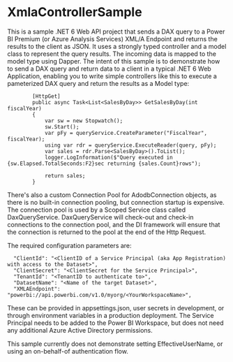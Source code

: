 # XmlaControllerSample

This is a sample .NET 6 Web API project that sends a DAX query to a Power BI Premium (or Azure Analysis Services) XML/A Endpoint and returns the results to the client as JSON.  It uses a strongly typed controller and a model class to represent the query results.  The incoming data is mapped to the model type using Dapper.  The intent of this sample is to demonstrate how to send a DAX query and return data to a client in a typical .NET 6 Web Application, enabling you to write simple controllers like this to execute a pameterized DAX query and return the results as a Model type:

```
        [HttpGet]
        public async Task<List<SalesByDay>> GetSalesByDay(int fiscalYear)
        {
            var sw = new Stopwatch();
            sw.Start();
            var pFy = queryService.CreateParameter("FiscalYear", fiscalYear);
            using var rdr = queryService.ExecuteReader(query, pFy);
            var sales = rdr.Parse<SalesByDay>().ToList();
            logger.LogInformation($"Query executed in {sw.Elapsed.TotalSeconds:F2}sec returning {sales.Count}rows");

            return sales; 
        }

```

There's also a custom Connection Pool for AdodbConnection objects, as there is no built-in connection pooling, but connection startup is expensive.  The connection pool is used by a Scoped Service class called DaxQueryService.  DaxQueryService will check-out and check-in connections to the connection pool, and the DI framework will ensure that the connection is returned to the pool at the end of the Http Request.

The required configuration parameters are:
```
  "ClientId": "<ClientID of a Service Principal (aka App Registration) with access to the Dataset>",
  "ClientSecret": "<ClientSecret for the Service Principal>",
  "TenantId": "<TenantID to authenticate to>",
  "DatasetName": "<Name of the target Dataset>",
  "XMLAEndpoint": "powerbi://api.powerbi.com/v1.0/myorg/<YourWorkspaceName>",
```
These can be provided in appsettings.json, user secrets in development, or through environment variables in a production deployment.  The Service Principal needs to be added to the Power BI Workspace, but does not need any additional Azure Active Directory permissions.
 
This sample currently does not demonstrate setting EffectiveUserName, or using an on-behalf-of authentication flow.

